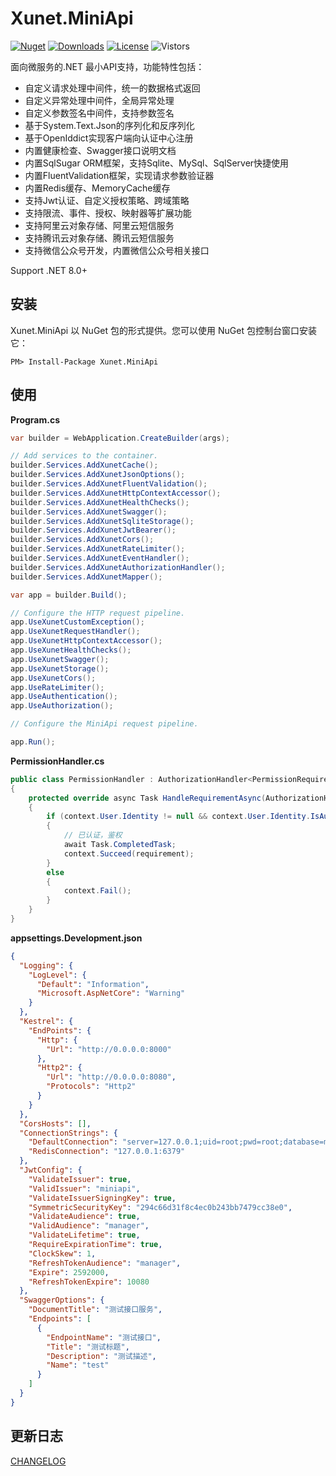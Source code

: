 # Xunet.MiniApi

[![Nuget](https://img.shields.io/nuget/v/Xunet.MiniApi.svg?style=flat-square)](https://www.nuget.org/packages/Xunet.MiniApi)
[![Downloads](https://img.shields.io/nuget/dt/Xunet.MiniApi.svg?style=flat-square)](https://www.nuget.org/stats/packages/Xunet.MiniApi?groupby=Version)
[![License](https://img.shields.io/github/license/shelley-xl/Xunet.MiniApi.svg)](https://github.com/shelley-xl/Xunet.MiniApi/blob/master/LICENSE)
![Vistors](https://visitor-badge.laobi.icu/badge?page_id=https://github.com/shelley-xl/Xunet.MiniApi)

面向微服务的.NET 最小API支持，功能特性包括：

- 自定义请求处理中间件，统一的数据格式返回
- 自定义异常处理中间件，全局异常处理
- 自定义参数签名中间件，支持参数签名
- 基于System.Text.Json的序列化和反序列化
- 基于OpenIddict实现客户端向认证中心注册
- 内置健康检查、Swagger接口说明文档
- 内置SqlSugar ORM框架，支持Sqlite、MySql、SqlServer快捷使用
- 内置FluentValidation框架，实现请求参数验证器
- 内置Redis缓存、MemoryCache缓存
- 支持Jwt认证、自定义授权策略、跨域策略
- 支持限流、事件、授权、映射器等扩展功能
- 支持阿里云对象存储、阿里云短信服务
- 支持腾讯云对象存储、腾讯云短信服务
- 支持微信公众号开发，内置微信公众号相关接口

Support .NET 8.0+

## 安装

Xunet.MiniApi 以 NuGet 包的形式提供。您可以使用 NuGet 包控制台窗口安装它：

```
PM> Install-Package Xunet.MiniApi
```

## 使用

**Program.cs**

```c#
var builder = WebApplication.CreateBuilder(args);

// Add services to the container.
builder.Services.AddXunetCache();
builder.Services.AddXunetJsonOptions();
builder.Services.AddXunetFluentValidation();
builder.Services.AddXunetHttpContextAccessor();
builder.Services.AddXunetHealthChecks();
builder.Services.AddXunetSwagger();
builder.Services.AddXunetSqliteStorage();
builder.Services.AddXunetJwtBearer();
builder.Services.AddXunetCors();
builder.Services.AddXunetRateLimiter();
builder.Services.AddXunetEventHandler();
builder.Services.AddXunetAuthorizationHandler();
builder.Services.AddXunetMapper();

var app = builder.Build();

// Configure the HTTP request pipeline.
app.UseXunetCustomException();
app.UseXunetRequestHandler();
app.UseXunetHttpContextAccessor();
app.UseXunetHealthChecks();
app.UseXunetSwagger();
app.UseXunetStorage();
app.UseXunetCors();
app.UseRateLimiter();
app.UseAuthentication();
app.UseAuthorization();

// Configure the MiniApi request pipeline.

app.Run();
```

**PermissionHandler.cs**

```c#
public class PermissionHandler : AuthorizationHandler<PermissionRequirement>
{
    protected override async Task HandleRequirementAsync(AuthorizationHandlerContext context, PermissionRequirement requirement)
    {
        if (context.User.Identity != null && context.User.Identity.IsAuthenticated)
        {
            // 已认证，鉴权
            await Task.CompletedTask;
            context.Succeed(requirement);
        }
        else
        {
            context.Fail();
        }
    }
}
```

**appsettings.Development.json**

```json
{
  "Logging": {
    "LogLevel": {
      "Default": "Information",
      "Microsoft.AspNetCore": "Warning"
    }
  },
  "Kestrel": {
    "EndPoints": {
      "Http": {
        "Url": "http://0.0.0.0:8000"
      },
      "Http2": {
        "Url": "http://0.0.0.0:8080",
        "Protocols": "Http2"
      }
    }
  },
  "CorsHosts": [],
  "ConnectionStrings": {
    "DefaultConnection": "server=127.0.0.1;uid=root;pwd=root;database=miniapi;max pool size=8000;Charset=utf8;SslMode=none;Allow User Variables=True;",
    "RedisConnection": "127.0.0.1:6379"
  },
  "JwtConfig": {
    "ValidateIssuer": true,
    "ValidIssuer": "miniapi",
    "ValidateIssuerSigningKey": true,
    "SymmetricSecurityKey": "294c66d31f8c4ec0b243bb7479cc38e0",
    "ValidateAudience": true,
    "ValidAudience": "manager",
    "ValidateLifetime": true,
    "RequireExpirationTime": true,
    "ClockSkew": 1,
    "RefreshTokenAudience": "manager",
    "Expire": 2592000,
    "RefreshTokenExpire": 10080
  },
  "SwaggerOptions": {
    "DocumentTitle": "测试接口服务",
    "Endpoints": [
      {
        "EndpointName": "测试接口",
        "Title": "测试标题",
        "Description": "测试描述",
        "Name": "test"
      }
    ]
  }
}
```

## 更新日志

[CHANGELOG](CHANGELOG.md)

